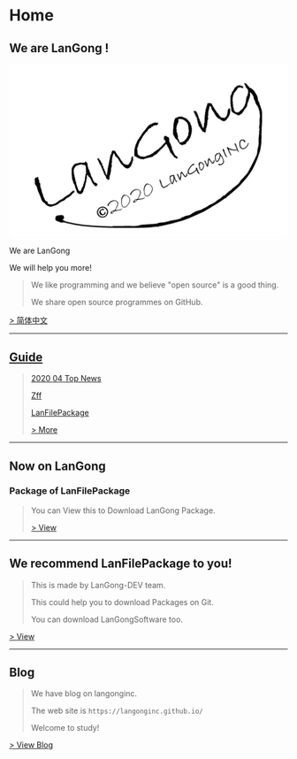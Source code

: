 # Home

## We are **LanGong** !

![Logo](/img/black.png)

We are LanGong

We will help you more!

> We like programming and we believe "open source" is a good thing. 
>
> We share open source programmes on GitHub.

[ > 简体中文 ](/ch/)  

---

## [Guide](/en/guide/)

>
> [2020 04 Top News](https://langonginc.github.io/Topnew202004)
>
> [Zff](/Zff/)
>
> [LanFilePackage](/LanFilePackage/)
>
> [ > More ](/en/guide/)  
>

---

## Now on LanGong

### Package of LanFilePackage

> You can View this to Download LanGong Package.
>
> [ > View ](/Package)

---

## We recommend LanFilePackage to you!

>
> This is made by LanGong-DEV team.
>
> This could help you to download Packages on Git.
>
> You can download LanGongSoftware too.
>

[ > View ](/LanFilePackage/)

---

## Blog

>
> We have blog on langonginc.
>
> The web site is `https://langonginc.github.io/`
>
> Welcome to study!
>

[ > View Blog ](https://langonginc.github.io/)

